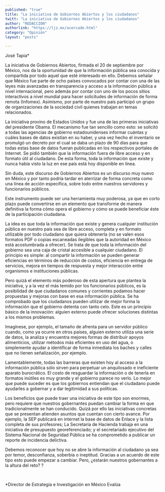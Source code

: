 ```yaml
---
published: "true"
title: "La iniciativa de Gobiernos Abiertos y los ciudadanos"
twitt: "La iniciativa de Gobiernos Abiertos y los ciudadanos"
author: "REDACCION"
authorlink: "https://ljz.mx/acercade.html"
category: "Opinión"
layout: "posts"

---
```



  José Tapia*



  La iniciativa de Gobiernos Abiertos, firmada el 20 de septiembre por México, nos da la oportunidad de que la información pública sea conocida y compartida por todo aquel que esté interesado en ello. Debemos señalar que México fue parte de ocho países convocados por contar con una de las leyes más avanzadas en transparencia y acceso a la información pública a nivel internacional, pero además por contar con uno de los pocos sitios interactivos a nivel mundial para hacer solicitudes de información de forma remota (Infomex). Asimismo, por parte de nuestro país participó un grupo de organizaciones de la sociedad civil quienes trabajan en temas relacionados.



  La iniciativa provino de Estados Unidos y fue una de las primeras iniciativas del presidente Obama. El mecanismo fue tan sencillo como esto: se solicitó a todas las agencias de gobierno estadounidenses informar cuántas y cuáles bases de datos existían en su haber, y una vez hecho el inventario se promulgó un decreto por el cual se daba un plazo de 90 días para que todas estas base de datos fueran publicadas en los respectivos portales de Internet. Se pidió también que la información fuera de libre acceso y en formato útil al ciudadano. De esta forma, toda la información que existe y nunca había visto la luz en ese país está hoy disponible en línea.



  Sin duda, este discurso de Gobiernos Abiertos es un discurso muy nuevo en México y por tanto podría tardar en aterrizar de forma concreta como una línea de acción específica, sobre todo entre nuestros servidores y funcionarios públicos.



  Este instrumento puede ser una herramienta muy poderosa, ya que en corto plazo puede convertirse en un elemento que transforme de manera definitiva la forma cómo opera el gobierno y cómo se puede beneficiar éste de la participación ciudadana.



  La idea es que toda la información que existe y genera cualquier institución pública en nuestro país sea de libre acceso, completa y en formato utilizable por todo ciudadano que quiera obtenerla (no se valen esos formatos PDF o copias escaneadas ilegibles que la autoridad en México está acostumbrada a ofrecer). Se trata de que toda la información del gobierno sea una caja de cristal accesible a cualquier ciudadano. El principio es simple: al compartir la información se pueden generar eficiencias en términos de reducción de costos, eficiencia en entrega de servicios, mejora en tiempos de respuesta y mejor interacción entre organismos e instituciones públicas.



  Pero quizá el elemento más poderoso de esta apertura que plantea la iniciativa, y a la vez el más temido por los funcionarios públicos, es la posibilidad de que ciudadanos comunes y corrientes podamos hacer propuestas y mejoras con base en esa información pública. Se ha comprobado que los ciudadanos pueden utilizar de mejor forma la información que el gobierno detenta con tanto celo. Este es un principio básico de la innovación: alguien externo puede ofrecer soluciones distintas a los mismos problemas.



  Imagínese, por ejemplo, el tamaño de afrenta para un servidor público cuando, como ya ocurre en otros países, alguien externo utiliza una serie de datos, la analiza y encuentra mejores formas de distribuir apoyos alimenticios, utilizar métodos más eficientes en uso del agua, o simplemente ayudar a identificar de forma inmediata los baches y calles que no tienen señalización, por ejemplo.



  Lamentablemente, todas las barreras que existen hoy al acceso a la información pública sólo sirven para perpetuar un anquilosado e ineficiente aparato burocrático. El costo de resguardar la información o de tenerla en formatos inútiles es muy grande y el gobierno parece no verlo. Lo mejor que puede suceder es que los gobiernos entiendan que el ciudadano puede ayudarles a gobernar y a dar legitimidad a sus políticas.



  Los beneficios que puede traer una iniciativa de este tipo son enormes, pero requiere que nuestros gobernantes puedan cambiar la forma en que tradicionalmente se han conducido. Quizá por ello las iniciativas concretas que se presentan atienden asuntos que cuentan con cierto avance. Por ejemplo, la SEP publicará en internet la base de datos de Enlace y la lista completa de sus profesores; La Secretaría de Hacienda trabaja en una iniciativa de presupuesto georeferenciado; y el secretariado ejecutivo del Sistema Nacional de Seguridad Pública se ha comprometido a publicar un reporte de incidencia delictiva.



  Debemos reconocer que hoy no se abre la información al ciudadano ya sea por temor, desconfianza, soberbia o ineptitud. Gracias a un acuerdo de este tipo esto puede empezar a cambiar. Pero, ¿estarán nuestros gobernantes a la altura del reto? ?



   



  *Director de Estrategia e Investigación en México Evalúa

